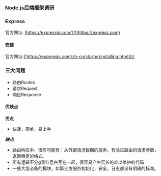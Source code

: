 ### Node.js后端框架调研

### Express

官方网址: [https://expressjs.com/]()(https://express.com)

#### 安装

官方网址:[[https://expressjs.com/zh-cn/starter/installing.html]()]

### 三大问题

* 路由Routes
* 请求Request
* 响应Response

#### 优缺点

**优点**

* 快速，简单，易上手

***缺点***

* 路由响应中，很有可能有：从外部请求数据的服务，有验证路由的请求参数，返回特定的格式。
* 所有逻辑不分g青红皂白写在一起，很容易产生冗长的难以维护的代码
* 一些大型必备的模块，如第三方服务初始化，安全，日志都没有明确的标准。
